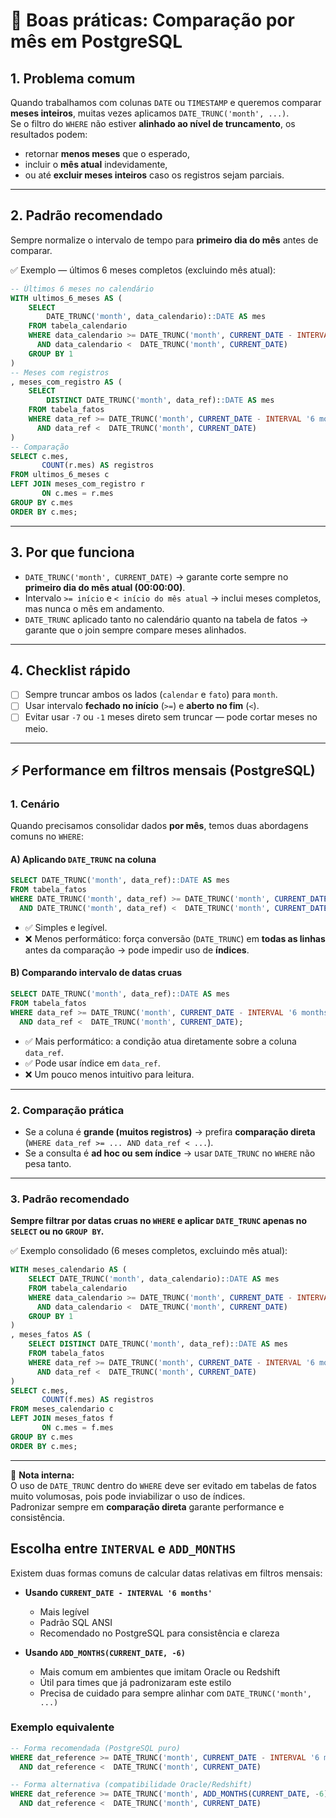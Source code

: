 # 📌 Boas práticas: Comparação por mês em PostgreSQL

## 1. Problema comum
Quando trabalhamos com colunas `DATE` ou `TIMESTAMP` e queremos comparar **meses inteiros**, muitas vezes aplicamos `DATE_TRUNC('month', ...)`.  
Se o filtro do `WHERE` não estiver **alinhado ao nível de truncamento**, os resultados podem:  
- retornar **menos meses** que o esperado,  
- incluir o **mês atual** indevidamente,  
- ou até **excluir meses inteiros** caso os registros sejam parciais.  

---

## 2. Padrão recomendado

Sempre normalize o intervalo de tempo para **primeiro dia do mês** antes de comparar.  

✅ Exemplo — últimos 6 meses completos (excluindo mês atual):  

```sql
-- Últimos 6 meses no calendário
WITH ultimos_6_meses AS (
    SELECT
        DATE_TRUNC('month', data_calendario)::DATE AS mes
    FROM tabela_calendario
    WHERE data_calendario >= DATE_TRUNC('month', CURRENT_DATE - INTERVAL '6 months')
      AND data_calendario <  DATE_TRUNC('month', CURRENT_DATE)
    GROUP BY 1
)
-- Meses com registros
, meses_com_registro AS (
    SELECT
        DISTINCT DATE_TRUNC('month', data_ref)::DATE AS mes
    FROM tabela_fatos
    WHERE data_ref >= DATE_TRUNC('month', CURRENT_DATE - INTERVAL '6 months')
      AND data_ref <  DATE_TRUNC('month', CURRENT_DATE)
)
-- Comparação
SELECT c.mes,
       COUNT(r.mes) AS registros
FROM ultimos_6_meses c
LEFT JOIN meses_com_registro r
       ON c.mes = r.mes
GROUP BY c.mes
ORDER BY c.mes;
```

---

## 3. Por que funciona
- `DATE_TRUNC('month', CURRENT_DATE)` → garante corte sempre no **primeiro dia do mês atual (00:00:00)**.  
- Intervalo `>= início` e `< início do mês atual` → inclui meses completos, mas nunca o mês em andamento.  
- `DATE_TRUNC` aplicado tanto no calendário quanto na tabela de fatos → garante que o join sempre compare meses alinhados.  

---

## 4. Checklist rápido
- [ ] Sempre truncar ambos os lados (`calendar` e `fato`) para `month`.  
- [ ] Usar intervalo **fechado no início** (`>=`) e **aberto no fim** (`<`).  
- [ ] Evitar usar `-7` ou `-1` meses direto sem truncar — pode cortar meses no meio.  

---

## ⚡ Performance em filtros mensais (PostgreSQL)

### 1. Cenário
Quando precisamos consolidar dados **por mês**, temos duas abordagens comuns no `WHERE`:

#### A) Aplicando `DATE_TRUNC` na coluna
```sql
SELECT DATE_TRUNC('month', data_ref)::DATE AS mes
FROM tabela_fatos
WHERE DATE_TRUNC('month', data_ref) >= DATE_TRUNC('month', CURRENT_DATE - INTERVAL '6 months')
  AND DATE_TRUNC('month', data_ref) <  DATE_TRUNC('month', CURRENT_DATE);
```
- ✅ Simples e legível.  
- ❌ Menos performático: força conversão (`DATE_TRUNC`) em **todas as linhas** antes da comparação → pode impedir uso de **índices**.  

#### B) Comparando intervalo de datas cruas
```sql
SELECT DATE_TRUNC('month', data_ref)::DATE AS mes
FROM tabela_fatos
WHERE data_ref >= DATE_TRUNC('month', CURRENT_DATE - INTERVAL '6 months')
  AND data_ref <  DATE_TRUNC('month', CURRENT_DATE);
```
- ✅ Mais performático: a condição atua diretamente sobre a coluna `data_ref`.  
- ✅ Pode usar índice em `data_ref`.  
- ❌ Um pouco menos intuitivo para leitura.  

---

### 2. Comparação prática
- Se a coluna é **grande (muitos registros)** → prefira **comparação direta** (`WHERE data_ref >= ... AND data_ref < ...`).  
- Se a consulta é **ad hoc ou sem índice** → usar `DATE_TRUNC` no `WHERE` não pesa tanto.  

---

### 3. Padrão recomendado
**Sempre filtrar por datas cruas no `WHERE` e aplicar `DATE_TRUNC` apenas no `SELECT` ou no `GROUP BY`.**  

✅ Exemplo consolidado (6 meses completos, excluindo mês atual):  

```sql
WITH meses_calendario AS (
    SELECT DATE_TRUNC('month', data_calendario)::DATE AS mes
    FROM tabela_calendario
    WHERE data_calendario >= DATE_TRUNC('month', CURRENT_DATE - INTERVAL '6 months')
      AND data_calendario <  DATE_TRUNC('month', CURRENT_DATE)
    GROUP BY 1
)
, meses_fatos AS (
    SELECT DISTINCT DATE_TRUNC('month', data_ref)::DATE AS mes
    FROM tabela_fatos
    WHERE data_ref >= DATE_TRUNC('month', CURRENT_DATE - INTERVAL '6 months')
      AND data_ref <  DATE_TRUNC('month', CURRENT_DATE)
)
SELECT c.mes,
       COUNT(f.mes) AS registros
FROM meses_calendario c
LEFT JOIN meses_fatos f
       ON c.mes = f.mes
GROUP BY c.mes
ORDER BY c.mes;
```

---

📎 **Nota interna:**  
O uso de `DATE_TRUNC` dentro do `WHERE` deve ser evitado em tabelas de fatos muito volumosas, pois pode inviabilizar o uso de índices.  
Padronizar sempre em **comparação direta** garante performance e consistência.

## Escolha entre `INTERVAL` e `ADD_MONTHS`

Existem duas formas comuns de calcular datas relativas em filtros mensais:

- **Usando `CURRENT_DATE - INTERVAL '6 months'`**
  - Mais legível
  - Padrão SQL ANSI
  - Recomendado no PostgreSQL para consistência e clareza

- **Usando `ADD_MONTHS(CURRENT_DATE, -6)`**
  - Mais comum em ambientes que imitam Oracle ou Redshift
  - Útil para times que já padronizaram este estilo
  - Precisa de cuidado para sempre alinhar com `DATE_TRUNC('month', ...)`

### Exemplo equivalente

```sql
-- Forma recomendada (PostgreSQL puro)
WHERE dat_reference >= DATE_TRUNC('month', CURRENT_DATE - INTERVAL '6 months')
  AND dat_reference <  DATE_TRUNC('month', CURRENT_DATE)

-- Forma alternativa (compatibilidade Oracle/Redshift)
WHERE dat_reference >= DATE_TRUNC('month', ADD_MONTHS(CURRENT_DATE, -6))
  AND dat_reference <  DATE_TRUNC('month', CURRENT_DATE)
```
